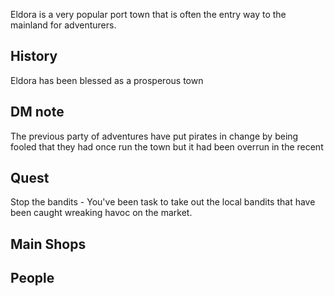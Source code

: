 Eldora is a very popular port town that is often the entry way to the mainland for adventurers.

## History
Eldora has been blessed as a prosperous town

## DM note
The previous party of adventures have put pirates in change by being fooled that they had once run the town but it had been overrun in the recent 

## Quest
Stop the bandits - You've been task to take out the local bandits that have been caught wreaking havoc on the market.

## Main Shops

## People


